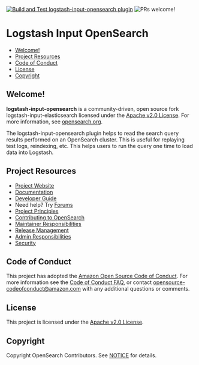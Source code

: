 [![Build and Test logstash-input-opensearch plugin](https://github.com/opensearch-project/logstash-input-opensearch/actions/workflows/CI.yml/badge.svg)](https://github.com/opensearch-project/logstash-input-opensearch/actions/workflows/CI.yml)
![PRs welcome!](https://img.shields.io/badge/PRs-welcome!-success)
# Logstash Input OpenSearch

- [Welcome!](#welcome)
- [Project Resources](#project-resources)
- [Code of Conduct](#code-of-conduct)
- [License](#license)
- [Copyright](#copyright)

## Welcome!

**logstash-input-opensearch** is a community-driven, open source fork logstash-input-elasticsearch licensed under the [Apache v2.0 License](LICENSE.txt). For more information, see [opensearch.org](https://opensearch.org/).

The logstash-input-opensearch plugin helps to read the search query results performed on an OpenSearch cluster. This is useful for replaying test logs, reindexing, etc. This helps users to run the query one time to load data into Logstash.

## Project Resources

* [Project Website](https://opensearch.org/)
* [Documentation](https://opensearch.org/docs/clients/logstash/index/)
* [Developer Guide](DEVELOPER_GUIDE.md)
* Need help? Try [Forums](https://discuss.opendistrocommunity.dev/)
* [Project Principles](https://opensearch.org/#principles)
* [Contributing to OpenSearch](CONTRIBUTING.md)
* [Maintainer Responsibilities](MAINTAINERS.md)
* [Release Management](RELEASING.md)
* [Admin Responsibilities](ADMINS.md)
* [Security](SECURITY.md)

## Code of Conduct

This project has adopted the [Amazon Open Source Code of Conduct](CODE_OF_CONDUCT.md). For more information see the [Code of Conduct FAQ](https://aws.github.io/code-of-conduct-faq), or contact [opensource-codeofconduct@amazon.com](mailto:opensource-codeofconduct@amazon.com) with any additional questions or comments.

## License

This project is licensed under the [Apache v2.0 License](LICENSE.txt).

## Copyright

Copyright OpenSearch Contributors. See [NOTICE](NOTICE.txt) for details.
